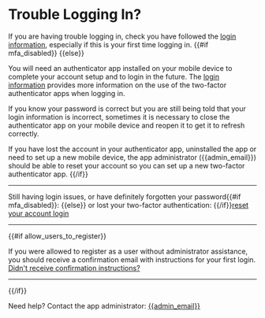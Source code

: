 # Trouble Logging In?

If you are having trouble logging in, check you have followed the [login information](README.md), especially if this is your first time logging in.
{{#if mfa_disabled}} {{else}}

You will need an authenticator app installed on your mobile device to complete your account setup and to login in the future. The [login information](README.md) provides more information on the use of the two-factor authenticator apps when logging in.

If you know your password is correct but you are still being told that your login information is incorrect, sometimes it is necessary to close the authenticator app on your mobile device and reopen it to get it to refresh correctly.

If you have lost the account in your authenticator app, uninstalled the app or need to set up a new mobile device, the app administrator ({{admin_email}}) should be able to reset your account so you can set up a new two-factor authenticator app.
{{/if}}

---

Still having login issues, or have definitely forgotten your password{{#if mfa_disabled}}: {{else}} or lost your two-factor authentication: {{/if}}[reset your account login]({{login_issues_url}})

---

{{#if allow_users_to_register}}

If you were allowed to register as a user without administrator assistance, you should receive a confirmation email with instructions for your first login.
[Didn't receive confirmation instructions?]({{did_not_receive_confirmation_instructions_url}})

---

{{/if}}

Need help? Contact the app administrator: [{{admin_email}}](mailto:{{admin_email}})
